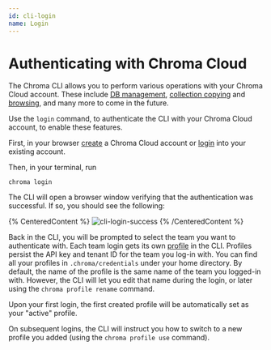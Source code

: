 ```yaml
---
id: cli-login
name: Login
---
```


# Authenticating with Chroma Cloud

The Chroma CLI allows you to perform various operations with your Chroma Cloud account. These include [DB management](./db), [collection copying](./copy) and [browsing](./browse), and many more to come in the future.

Use the `login` command, to authenticate the CLI with your Chroma Cloud account, to enable these features.

First, in your browser [create](https://trychroma.com/signup) a Chroma Cloud account or [login](https:trychroma.com/login) into your existing account.

Then, in your terminal, run

```terminal
chroma login
```

The CLI will open a browser window verifying that the authentication was successful. If so, you should see the following:

{% CenteredContent %}
![cli-login-success](/cli/cli-login-success.png)
{% /CenteredContent %}

Back in the CLI, you will be prompted to select the team you want to authenticate with. Each team login gets its own [profile](./profile) in the CLI. Profiles persist the API key and tenant ID for the team you log-in with. You can find all your profiles in `.chroma/credentials` under your home directory. By default, the name of the profile is the same name of the team you logged-in with. However, the CLI will let you edit that name during the login, or later using the `chroma profile rename` command.

Upon your first login, the first created profile will be automatically set as your "active" profile.

On subsequent logins, the CLI will instruct you how to switch to a new profile you added (using the `chroma profile use` command).
